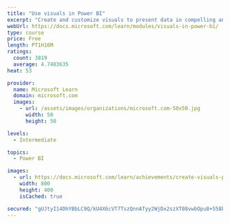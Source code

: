 ```yaml
---
title: "Use visuals in Power BI"
excerpt: "Create and customize visuals to present data in compelling and insightful ways."
webUrl: https://docs.microsoft.com/learn/modules/visuals-in-power-bi/
type: course
price: Free
length: PT1H16M
ratings:
  count: 3819
  average: 4.7483635
heat: 53

provider:
  name: Microsoft Learn
  domain: microsoft.com
  images:
    - url: /assets/images/organizations/microsoft.com-50x50.jpg
      width: 50
      height: 50

levels:
  - Intermediate

topics:
  - Power BI

images:
  - url: https://docs.microsoft.com/learn/achievements/create-visuals-power-bi-desktop-social.png
    width: 800
    height: 400
    isCached: true

secured: "gUJtyI14DhYBbLC9Q/kU4X6cVT7TszQnnATyy2WjDx2szXT08vwbOpu8+558bUR2wRsqO0IZJiDWbmZODgem5VRt/CJXTIPhFOdfHvDy9VdzLXzNOmKcTlWtmQSa1bRXUOsusQNnmir7b6mWYLnKjmnGpg+2g9xrX4/Z3xT74X+ELcNB1OZaOL3HGYS1sPDr4nEVwOZ1opvpkfg+cK+byof/7NM3W8vtUP9Tnj3jYqLY+K5nu3yIlMZw4lEB9BOtsYDndPRK3l3upnVyuyvbln7bRLuREV5maScCRk8q+Cnhwz3aZBjI0KnEsoUkDJuDiHjZLpMAAZkDQ1IVIAWKE9g1651kaBmos2G41IkZZhGRHhPvFUlICzSHdZcR3g527NUV9vHpE7N24U9GqXrfJ5CBW+Hn7b/zgqEbSalsedc=;QYNPekGg10ngua/X+cPnig=="
---
```


